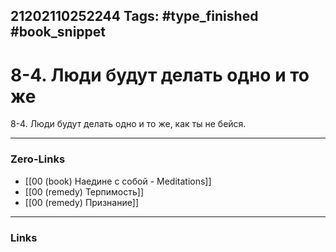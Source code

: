 21202110252244
Tags: #type_finished #book_snippet 
---
# 8-4. Люди будут делать одно и то же

 8-4. Люди будут делать одно и то же, как ты не бейся. 

---
### Zero-Links
 - [[00 (book) Наедине с собой - Meditations]]
 - [[00 (remedy) Терпимость]]
 - [[00 (remedy) Признание]]
---
### Links
